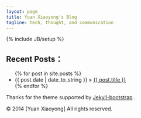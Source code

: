 ```yaml
---
layout: page
title: Yuan Xiaoyong's Blog
tagline: tech, thought, and communication
---
```

{% include JB/setup %}

## Recent Posts：

<ul class="posts">
  {% for post in site.posts %}
    <li><span>{{ post.date | date_to_string }}</span> &raquo; <a href="{{ BASE_PATH }}{{ post.url }}">{{ post.title }}</a></li>
  {% endfor %}
</ul>


Thanks for the theme supported by [Jekyll-bootstrap](http://jekyllbootstrap.com/) .

© 2014 [Yuan Xiaoyong] All rights reserved.